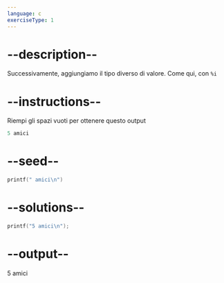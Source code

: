```yaml
---
language: c
exerciseType: 1
---
```


# --description--

Successivamente, aggiungiamo il tipo diverso di valore.
Come qui, con `%i`

# --instructions--

Riempi gli spazi vuoti per ottenere questo output
```c
5 amici
```

# --seed--

```c
printf(" amici\n")
```

# --solutions--

```c
printf("5 amici\n");
```

# --output--

5 amici
